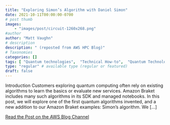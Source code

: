 ```yaml
---
title: "Exploring Simon’s Algorithm with Daniel Simon"
date: 2021-10-11T00:00:00-0700
# post thumb
images:
    - "images/post/circuit-1260x268.png"
#author
author: "Matt Vaughn"
# description
description: " (reposted from AWS HPC Blog)"
# Taxonomies
categories: []
tags: [ "Quantum technologies",  "Technical How-to",  "Quantum Technologies",  "Braket",  "Quantum Solutions Lab",  "hpcblog", ]
type: "regular" # available type (regular or featured)
draft: false
---
```


Introduction Customers exploring quantum computing often rely on existing algorithms to learn the basics or evaluate new services. Amazon Braket includes many such algorithms in its SDK and managed notebooks. In this post, we will explore one of the first quantum algorithms invented, and a new addition to our Amazon Braket examples: Simon’s algorithm. We […]

<a href="https://aws.amazon.com/blogs/quantum-computing/simons-algorithm/" class="btn btn-primary btn-lg active" role="button" aria-pressed="true" style="margin-top: 8px;">Read the Post on the AWS Blog Channel</a>